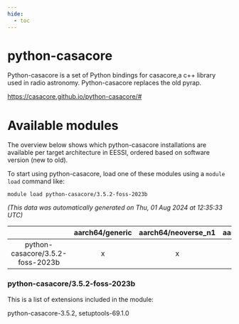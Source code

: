 ```yaml
---
hide:
  - toc
---
```


python-casacore
===============


Python-casacore is a set of Python bindings for casacore,a c++ library used in radio astronomy. Python-casacore replaces the old pyrap.

https://casacore.github.io/python-casacore/#
# Available modules


The overview below shows which python-casacore installations are available per target architecture in EESSI, ordered based on software version (new to old).

To start using python-casacore, load one of these modules using a `module load` command like:

```shell
module load python-casacore/3.5.2-foss-2023b
```

*(This data was automatically generated on Thu, 01 Aug 2024 at 12:35:33 UTC)*  

| |aarch64/generic|aarch64/neoverse_n1|aarch64/neoverse_v1|x86_64/generic|x86_64/amd/zen2|x86_64/amd/zen3|x86_64/intel/haswell|x86_64/intel/skylake_avx512|
| :---: | :---: | :---: | :---: | :---: | :---: | :---: | :---: | :---: |
|python-casacore/3.5.2-foss-2023b|x|x|x|x|x|x|x|x|


### python-casacore/3.5.2-foss-2023b

This is a list of extensions included in the module:

python-casacore-3.5.2, setuptools-69.1.0